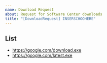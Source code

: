 ```yaml
---
name: Download Request
about: Request for Software Center downloads
title: "[DownloadRequest] INSERSCHOOHERE"
---
```


## List
- https://google.com/download.exe
- https://google.com/latest.exe
